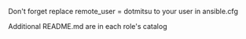 Don't forget replace remote_user = dotmitsu to your user in ansible.cfg

Additional README.md are in each role's catalog